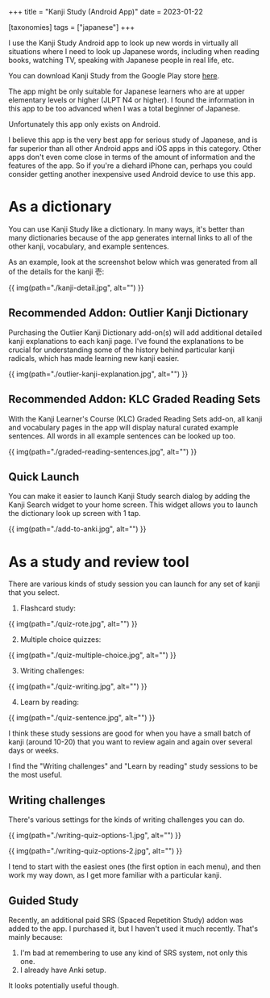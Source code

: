 +++
title = "Kanji Study (Android App)"
date = 2023-01-22

[taxonomies]
tags = ["japanese"]
+++

I use the Kanji Study Android app to look up new words in virtually all situations where I need to look up Japanese words, including when reading books, watching TV, speaking with Japanese people in real life, etc.

You can download Kanji Study from the Google Play store [here](https://play.google.com/store/apps/details?id=com.mindtwisted.kanjistudy).

The app might be only suitable for Japanese learners who are at upper elementary levels or higher (JLPT N4 or higher). I found the information in this app to be too advanced when I was a total beginner of Japanese.

Unfortunately this app only exists on Android. 

I believe this app is the very best app for serious study of Japanese, and is far superior than all other Android apps and iOS apps in this category. Other apps don't even come close in terms of the amount of information and the features of the app. So if you're a diehard iPhone can, perhaps you could consider getting another inexpensive used Android device to use this app.

# As a dictionary

You can use Kanji Study like a dictionary. In many ways, it's better than many dictionaries because of the app generates internal links to all of the other kanji, vocabulary, and example sentences.

As an example, look at the screenshot below which was generated from all of the details for the kanji 壱:

{{ img(path="./kanji-detail.jpg", alt="") }}

## Recommended Addon: Outlier Kanji Dictionary

Purchasing the Outlier Kanji Dictionary add-on(s) will add additional detailed kanji explanations to each kanji page. I've found the explanations to be crucial for understanding some of the history behind particular kanji radicals, which has made learning new kanji easier.

{{ img(path="./outlier-kanji-explanation.jpg", alt="") }}

## Recommended Addon: KLC Graded Reading Sets

With the Kanji Learner's Course (KLC) Graded Reading Sets add-on, all kanji and vocabulary pages in the app will display natural curated example sentences. All words in all example sentences can be looked up too.

{{ img(path="./graded-reading-sentences.jpg", alt="") }}

## Quick Launch

You can make it easier to launch Kanji Study search dialog by adding the Kanji Search widget to your home screen. This widget allows you to launch the dictionary look up screen with 1 tap.

{{ img(path="./add-to-anki.jpg", alt="") }}

# As a study and review tool

There are various kinds of study session you can launch for any set of kanji that you select.

1. Flashcard study:

{{ img(path="./quiz-rote.jpg", alt="") }}

2. Multiple choice quizzes:

{{ img(path="./quiz-multiple-choice.jpg", alt="") }}

3. Writing challenges:

{{ img(path="./quiz-writing.jpg", alt="") }}

4. Learn by reading:

{{ img(path="./quiz-sentence.jpg", alt="") }}

I think these study sessions are good for when you have a small batch of kanji (around 10-20) that you want to review again and again over several days or weeks.

I find the "Writing challenges" and "Learn by reading" study sessions to be the most useful. 

## Writing challenges

There's various settings for the kinds of writing challenges you can do.

{{ img(path="./writing-quiz-options-1.jpg", alt="") }}

{{ img(path="./writing-quiz-options-2.jpg", alt="") }}

I tend to start with the easiest ones (the first option in each menu), and then work my way down, as I get more familiar with a particular kanji.

## Guided Study

Recently, an additional paid SRS (Spaced Repetition Study) addon was added to the app. I purchased it, but I haven't used it much recently. That's mainly because:

1. I'm bad at remembering to use any kind of SRS system, not only this one.
2. I already have Anki setup.

It looks potentially useful though.
